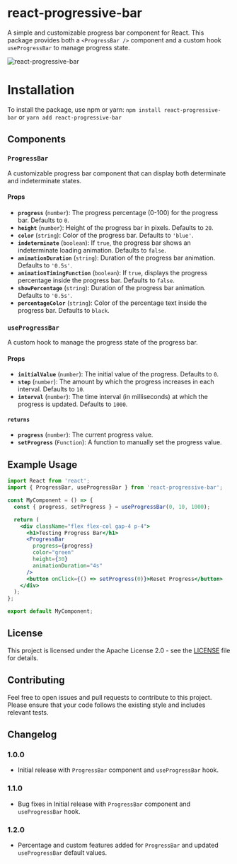 # react-progressive-bar
A simple and customizable progress bar component for React. This package provides both a `<ProgressBar />` component and a custom hook `useProgressBar` to manage progress state.

![react-progressive-bar](https://github.com/user-attachments/assets/e4487790-3ad6-4abe-9acd-304b05bb31a0)

# Installation
To install the package, use npm or yarn:
`npm install react-progressive-bar`
or
`yarn add react-progressive-bar`

## Components

### `ProgressBar`
A customizable progress bar component that can display both determinate and indeterminate states.
#### Props
-   **`progress`** (`number`): The progress percentage (0-100) for the progress bar. Defaults to `0`.
-   **`height`** (`number`): Height of the progress bar in pixels. Defaults to `20`.
-   **`color`** (`string`): Color of the progress bar. Defaults to `'blue'`.
-   **`indeterminate`** (`boolean`): If `true`, the progress bar shows an indeterminate loading animation. Defaults to `false`.
-   **`animationDuration`** (`string`): Duration of the progress bar animation. Defaults to `'0.5s'`.
-   **`animationTimingFunction`** (`boolean`): If `true`, displays the progress percentage inside the progress bar. Defaults to `false`.
-   **`showPercentage`** (`string`): Duration of the progress bar animation. Defaults to `'0.5s'`.
-   **`percentageColor`** (`string`): Color of the percentage text inside the progress bar. Defaults to `black`.

### `useProgressBar`
A custom hook to manage the progress state of the progress bar.
#### Props
-   **`initialValue`** (`number`): The initial value of the progress. Defaults to `0`.
-   **`step`** (`number`): The amount by which the progress increases in each interval. Defaults to `10`.
-   **`interval`** (`number`): The time interval (in milliseconds) at which the progress is updated. Defaults to `1000`.

#### `returns`
-   **`progress`** (`number`): The current progress value.
-   **`setProgress`** (`Function`): A function to manually set the progress value.


## Example Usage

```jsx
import React from 'react';
import { ProgressBar, useProgressBar } from 'react-progressive-bar';

const MyComponent = () => {
  const { progress, setProgress } = useProgressBar(0, 10, 1000);

  return (
    <div className="flex flex-col gap-4 p-4">
      <h1>Testing Progress Bar</h1>
      <ProgressBar
        progress={progress}
        color="green"
        height={30}
        animationDuration="4s"
      />
      <button onClick={() => setProgress(0)}>Reset Progress</button>
    </div>
  );
};

export default MyComponent;
```

## License

This project is licensed under the Apache License 2.0 - see the [LICENSE](https://github.com/cwmohit/react-progressive-bar/blob/main/LICENSE) file for details.

## Contributing

Feel free to open issues and pull requests to contribute to this project. Please ensure that your code follows the existing style and includes relevant tests.

## Changelog

### 1.0.0
-   Initial release with `ProgressBar` component and `useProgressBar` hook.

### 1.1.0
-   Bug fixes in Initial release with `ProgressBar` component and `useProgressBar` hook.

### 1.2.0
-   Percentage and custom features added for `ProgressBar` and updated `useProgressBar` default values.
